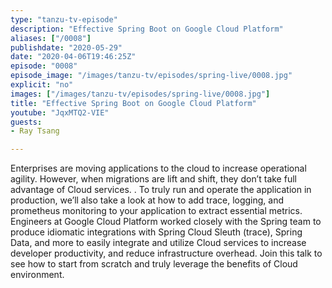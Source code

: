 ```yaml
---
type: "tanzu-tv-episode"
description: "Effective Spring Boot on Google Cloud Platform"
aliases: ["/0008"]
publishdate: "2020-05-29"
date: "2020-04-06T19:46:25Z"
episode: "0008"
episode_image: "/images/tanzu-tv/episodes/spring-live/0008.jpg"
explicit: "no"
images: ["/images/tanzu-tv/episodes/spring-live/0008.jpg"]
title: "Effective Spring Boot on Google Cloud Platform"
youtube: "JqxMTQ2-VIE"
guests: 
- Ray Tsang

---
```


Enterprises are moving applications to the cloud to increase operational agility. However, when migrations are lift and shift, they don’t take full advantage of Cloud services. . To truly run and operate the application in production, we’ll also take a look at how to add trace, logging, and prometheus monitoring to your application to extract essential metrics. Engineers at Google Cloud Platform worked closely with the Spring team to produce idiomatic integrations with Spring Cloud Sleuth (trace), Spring Data, and more to easily integrate and utilize Cloud services to increase developer productivity, and reduce infrastructure overhead. Join this talk to see how to start from scratch and truly leverage the benefits of Cloud environment.



